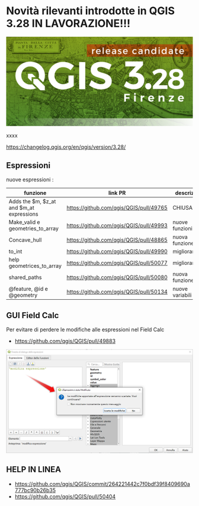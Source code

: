 # Novità rilevanti introdotte in QGIS 3.28 IN LAVORAZIONE!!!

[![](../img/splashscreen/splash_3_28rc.png)](../img/splashscreen/splash_3_28rc.png)

xxxx

<https://changelog.qgis.org/en/qgis/version/3.28/>

## Espressioni

nuove espressioni :

funzione              | link PR                                   | descrizione
----------------------|-------------------------------------------|------------
Adds the $m, $z_at and $m_at expressions | <https://github.com/qgis/QGIS/pull/49765> | CHIUSA!!!
Make_valid e geometries_to_array | <https://github.com/qgis/QGIS/pull/49993> | nuove funzioni
Concave_hull | <https://github.com/qgis/QGIS/pull/48865> | nuova funzione
to_int | <https://github.com/qgis/QGIS/pull/49990> | miglioramento
help geometrices_to_array | <https://github.com/qgis/QGIS/pull/50077> | miglioramento
shared_paths | <https://github.com/qgis/QGIS/pull/50080> | nuova funzione
@feature, @id e @geometry | <https://github.com/qgis/QGIS/pull/50134> | nuove variabili


## GUI Field Calc

Per evitare di perdere le modifiche alle espressioni nel Field Calc

- <https://github.com/qgis/QGIS/pull/49883>

![](../img/novita_328/img_01.png)

## HELP IN LINEA

- <https://github.com/qgis/QGIS/commit/264221442c7f0bdf39f8409690a777bc90b26b35>
- <https://github.com/qgis/QGIS/pull/50404>
